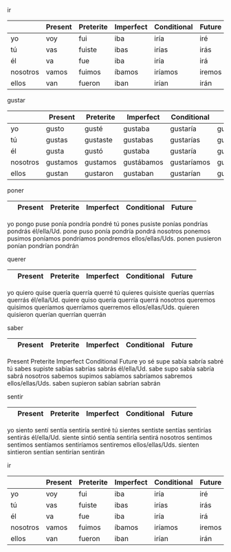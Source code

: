
ir

| | Present | Preterite | Imperfect | Conditional | Future |
|-|-|-|-|-|-|
yo | voy | fui | iba | iría | iré |
tú | vas | fuiste | ibas | irías | irás |
él | va | fue | iba | iría | irá |
nosotros | vamos | fuimos | íbamos | iríamos | iremos |
ellos | van | fueron | iban | irían | irán |

gustar

| | Present | Preterite | Imperfect | Conditional | Future |
|-|-|-|-|-|-|
yo | gusto | gusté | gustaba | gustaría | gustaré |
tú | gustas | gustaste | gustabas | gustarías | gustarás |
él | gusta | gustó | gustaba | gustaría | gustará |
nosotros | gustamos | gustamos | gustábamos | gustaríamos | gustaremos |
ellos | gustan | gustaron | gustaban | gustarían | gustarán |


poner

| | Present | Preterite | Imperfect | Conditional | Future |
|-|-|-|-|-|-|
yo
pongo
puse
ponía
pondría
pondré
tú
pones
pusiste
ponías
pondrías
pondrás
él/ella/Ud.
pone
puso
ponía
pondría
pondrá
nosotros
ponemos
pusimos
poníamos
pondríamos
pondremos
ellos/ellas/Uds.
ponen
pusieron
ponían
pondrían
pondrán






querer

| | Present | Preterite | Imperfect | Conditional | Future |
|-|-|-|-|-|-|
yo
quiero
quise
quería
querría
querré
tú
quieres
quisiste
querías
querrías
querrás
él/ella/Ud.
quiere
quiso
quería
querría
querrá
nosotros
queremos
quisimos
queríamos
querríamos
querremos
ellos/ellas/Uds.
quieren
quisieron
querían
querrían
querrán



saber

| | Present | Preterite | Imperfect | Conditional | Future |
|-|-|-|-|-|-|
Present
Preterite
Imperfect
Conditional
Future
yo
sé
supe
sabía
sabría
sabré
tú
sabes
supiste
sabías
sabrías
sabrás
él/ella/Ud.
sabe
supo
sabía
sabría
sabrá
nosotros
sabemos
supimos
sabíamos
sabríamos
sabremos
ellos/ellas/Uds.
saben
supieron
sabían
sabrían
sabrán



sentir

| | Present | Preterite | Imperfect | Conditional | Future |
|-|-|-|-|-|-|
yo
siento
sentí
sentía
sentiría
sentiré
tú
sientes
sentiste
sentías
sentirías
sentirás
él/ella/Ud.
siente
sintió
sentía
sentiría
sentirá
nosotros
sentimos
sentimos
sentíamos
sentiríamos
sentiremos
ellos/ellas/Uds.
sienten
sintieron
sentían
sentirían
sentirán




ir

| | Present | Preterite | Imperfect | Conditional | Future |
|-|-|-|-|-|-|
yo | voy | fui | iba | iría | iré |
tú | vas | fuiste | ibas | irías | irás |
él | va | fue | iba | iría | irá |
nosotros | vamos | fuimos | íbamos | iríamos | iremos |
ellos | van | fueron | iban | irían | irán |
